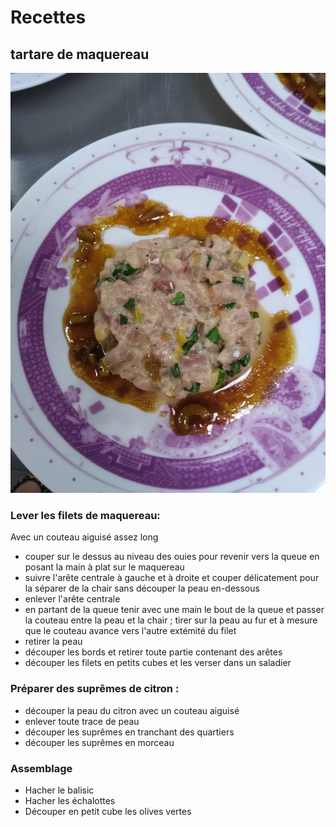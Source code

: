 
# Recettes
## tartare de maquereau
![Illustration](../images/IMG_20170512_203015.jpg)
### Lever les filets de maquereau:

Avec un couteau aiguisé assez long
* couper sur le dessus au niveau des ouies pour revenir vers la queue en posant la main à plat sur le maquereau
* suivre l'arête centrale à gauche et à droite et couper délicatement pour la séparer de la chair sans découper la peau en-dessous
* enlever l'arête centrale
* en partant de la queue tenir avec une main le bout de la queue et passer la couteau entre la peau et la chair ; tirer sur la peau au fur et à mesure que le couteau avance vers l'autre extémité du filet
* retirer la peau
* découper les bords et retirer toute partie contenant des arêtes
* découper les filets en petits cubes et les verser dans un saladier

### Préparer des suprêmes de citron : 
* découper la peau du citron avec un couteau aiguisé
* enlever toute trace de peau
* découper les suprêmes en tranchant des quartiers
* découper les suprêmes en morceau

### Assemblage
* Hacher le balisic
* Hacher les échalottes
* Découper en petit cube les olives vertes
